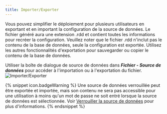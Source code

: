 ```yaml
---
title: Importer/Exporter
---
```

Vous pouvez simplifier le déploiement pour plusieurs utilisateurs en exportant et en important la configuration de la source de données. Le fichier généré aura une extension .rdd et contient toutes les informations pour recréer la configuration. Veuillez noter que le fichier .rdd n&apos;inclut pas le contenu de la base de données, seule la configuration est exportée. Utilisez les autres fonctionnalités d&apos;exportation pour sauvegarder ou copier le contenu de la base de données.  

Utiliser la boîte de dialogue de source de données dans ***Fichier - Source de données*** pour accéder à l&apos;importation ou à l&apos;exportation du fichier.  
![Importer/Exporter](/img/fr/rdm/mac/clip0181.png) 

{% snippet icon.badgeWarning %} 
Une source de données verrouillée peut être exportée et importée, mais son contenu ne sera pas accessible pour une utilisation à moins qu&apos;un mot de passe ne soit entré lorsque la source de données est sélectionnée. Voir [Verrouiller la source de données](/fr/rdm/mac/data-sources/lock/) pour plus d&apos;informations. 
{% endsnippet %}
 

